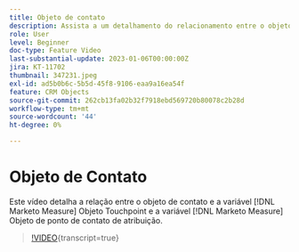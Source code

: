 ```yaml
---
title: Objeto de contato
description: Assista a um detalhamento do relacionamento entre o objeto de contato e a variável [!DNL Marketo Measure] Objeto Touchpoint e a variável [!DNL Marketo Measure] Objeto de ponto de contato de atribuição.
role: User
level: Beginner
doc-type: Feature Video
last-substantial-update: 2023-01-06T00:00:00Z
jira: KT-11702
thumbnail: 347231.jpeg
exl-id: ad5b0b6c-5b5d-45f8-9106-eaa9a16ea54f
feature: CRM Objects
source-git-commit: 262cb13fa02b32f7918ebd569720b80078c2b28d
workflow-type: tm+mt
source-wordcount: '44'
ht-degree: 0%

---
```


# Objeto de Contato

Este vídeo detalha a relação entre o objeto de contato e a variável [!DNL Marketo Measure] Objeto Touchpoint e a variável [!DNL Marketo Measure] Objeto de ponto de contato de atribuição.

>[!VIDEO](https://video.tv.adobe.com/v/347231/?learn=on){transcript=true}
